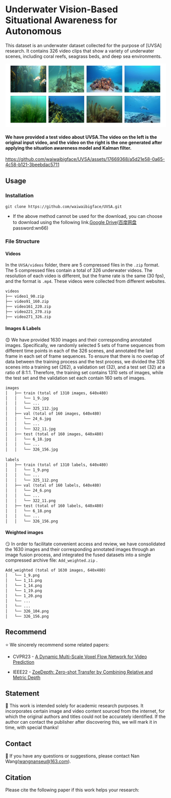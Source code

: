 # Underwater Vision-Based Situational Awareness for Autonomous  
This dataset is an underwater dataset collected for the purpose of [UVSA] research. It contains 326 video clips that show a variety of underwater scenes, including coral reefs, seagrass beds, and deep sea environments.  

![Partial scene display](https://github.com/waiwaibigface/UVSA/blob/master/readme_pngs/1.jpg)

#### We have provided a test video about UVSA.The video on the left is the original input video, and the video on the right is the one generated after applying the situation awareness model and Kalman filter.
https://github.com/waiwaibigface/UVSA/assets/17669368/a5d21e58-0a65-4c58-b121-3beebdac5711

## Usage  
### Installation  
```
git clone https://github.com/waiwaibigface/UVSA.git
```

* If the above method cannot be used for the download, you can choose to download using the following link.[Google Drive](https://drive.google.com/drive/u/0/folders/1qNSojE2wCD-K4f4WSzlDEM2uuK6qj7iY)([百度网盘](https://pan.baidu.com/s/1If5aVXcf4AadfbVjDbH9-Q?pwd=wn66) password:wn66)
### File Structure 
#### Videos 
In the ```UVSA/videos``` folder, there are 5 compressed files in the ```.zip``` format. The 5 compressed files contain a total of 326 underwater videos. The resolution of each video is different, but the frame rate is the same (30 fps), and the format is ```.mp4```. These videos were collected from different websites.
```
videos
├── video1_90.zip
├── video91_160.zip
├── video161_220.zip
├── video221_270.zip
├── video271_326.zip
```
#### Images & Labels
:blush: We have provided 1630 images and their corresponding annotated images. Specifically, we randomly selected 5 sets of frame sequences from different time points in each of the 326 scenes, and annotated the last frame in each set of frame sequences. To ensure that there is no overlap of data between the training process and the test process, we divided the 326 scenes into a training set (262), a validation set (32), and a test set (32) at a ratio of 8:1:1. Therefore, the training set contains 1310 sets of images, while the test set and the validation set each contain 160 sets of images.
```
images
│   ├── train (total of 1310 images, 640x480)
│   │   └── 1_9.jpg
│   │   └── ...
│   │   └── 325_112.jpg
│   ├── val (total of 160 images, 640x480)
│   │   └── 24_6.jpg
│   │   └── ...
│   │   └── 322_11.jpg
│   ├── test (total of 160 images, 640x480)
│   │   └── 6_18.jpg
│   │   └── ...
│   │   └── 326_156.jpg

labels
│   ├── train (total of 1310 labels, 640x480)
│   │   └── 1_9.png
│   │   └── ...
│   │   └── 325_112.png
│   ├── val (total of 160 labels, 640x480)
│   │   └── 24_6.png
│   │   └── ...
│   │   └── 322_11.png
│   ├── test (total of 160 labels, 640x480)
│   │   └── 6_18.png
│   │   └── ...
│   │   └── 326_156.png
```
#### Weighted images
:smirk: In order to facilitate convenient access and review, we have consolidated the 1630 images and their corresponding annotated images through an image fusion process, and integrated the fused datasets into a single compressed archive file: ```Add_weighted.zip``` .
```
Add_weighted (total of 1630 images, 640x480)
│   └── 1_9.png
│   └── 1_11.png
│   └── 1_14.png
│   └── 1_19.png
│   └── 1_20.png
│   └── ...
│   └── ...
│   └── 326_104.png
│   └── 326_156.png
```
## Recommend
:star: We sincerely recommend some related papers:

* CVPR23 - [A Dynamic Multi-Scale Voxel Flow Network for Video Prediction](https://github.com/hzwer/CVPR2023-DMVFN?tab=readme-ov-file)

* IEEE22 - [ZoeDepth: Zero-shot Transfer by Combining Relative and Metric Depth](https://github.com/isl-org/ZoeDepth)
## Statement
:bookmark_tabs: This work is intended solely for academic research purposes. It incorporates certain image and video content sourced from the internet, for which the original authors and titles could not be accurately identified. If the author can contact the publisher after discovering this, we will mark it in time, with special thanks!
## Contact
:open_hands: If you have any questions or suggestions, please contact Nan Wang(wangnanseu@163.com).
## Citation
Please cite the following paper if this work helps your research:
